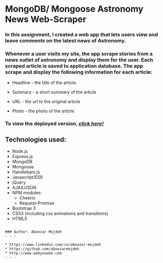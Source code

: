 # **MongoDB/ Mongoose Astronomy News Web-Scraper**
### In this assignment, I created a web app that lets users view and leave comments on the latest news of Astronomy. 

### Whenever a user visits my site, the app scrape stories from a news outlet of astronomy and display them for the user. Each scraped article is saved to application database. The app scrape and display the following information for each article:

* Headline - the title of the article

 * Summary - a short summary of the article

 * URL - the url to the original article

 * Photo - the photo of the article


### To view the deployed version, _**[click here!](https://astronomynews.herokuapp.com/)**_

## Technologies used:
* Node.js
* Express.js
* MongoDB
* Mongoose
* Handlebars.js
* Javascript/ES6
* jQuery
* AJAX/JSON
* NPM modules:
  * Cheerio
  * Request-Promise
* Bootstrap 3
* CSS3 (including css animations and transitions)
* HTML5

```

### Author: Aboozar Mojdeh
- - -

* https://www.linkedin.com/in/aboozar-mojdeh
* https://github.com/aboozarmojdeh
* http://www.webyouweb.com
- - -
